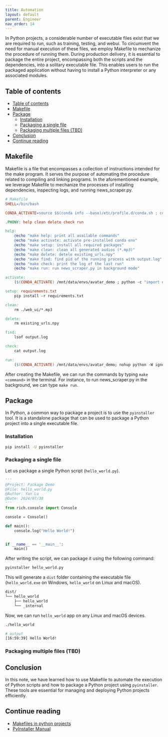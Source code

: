 ```yaml
---
title: Automation
layout: default
parent: Engineer
nav_order: 14
---
```


In Python projects, a considerable number of executable files exist that we are required to run, such as training, testing, and webui. To circumvent the need for manual execution of these files, we employ Makefile to mechanize the procedure of running them. During production delivery, it is essential to package the entire project, encompassing both the scripts and the dependencies, into a solitary executable file. This enables users to run the packaged application without having to install a Python interpreter or any associated modules.

## Table of contents
- [Table of contents](#table-of-contents)
- [Makefile](#makefile)
- [Package](#package)
	- [Installation](#installation)
	- [Packaging a single file](#packaging-a-single-file)
	- [Packaging multiple files (TBD)](#packaging-multiple-files-tbd)
- [Conclusion](#conclusion)
- [Continue reading](#continue-reading)

## Makefile
Makefile is a file that encompasses a collection of instructions intended for the make program. It serves the purpose of automating the procedure related to compiling and linking programs. In the aforementioned example, we leverage Makefile to mechanize the processes of installing dependencies, inspecting logs, and running news_scraper.py.

```makefile
# Makefile
SHELL=/bin/bash

CONDA_ACTIVATE=source $$(conda info --base)/etc/profile.d/conda.sh ; conda activate ; conda activate

.PHONY: help clean delete check run

help:
	@echo "make help: print all available commands"
	@echo "make activate: activate pre-installed conda env"
	@echo "make setup: install all required packages"
	@echo "make clean: clean all generated audios (*.mp3)"
	@echo "make delete: detele existing_urls.npy"
	@echo "make find: find pid of the running process with output.log"
	@echo "make check: print the log of the last run"
	@echo "make run: run news_scraper.py in background mode"

activate:
	($(CONDA_ACTIVATE) /mnt/data/envs/avatar_demo ; python -c "import numpy as np; print(np.__version__)")

setup: requirements.txt
	pip install -r requirements.txt

clean:
	rm ./web_ui/*.mp3

delete:
	rm existing_urls.npy

find:
	lsof output.log

check:
	cat output.log

run:
	($(CONDA_ACTIVATE) /mnt/data/envs/avatar_demo; nohup python -W ignore news_scraper.py > output.log &)
```

After creating the Makefile, we can run the commands by typing `make <command>` in the terminal. For instance, to run news_scraper.py in the background, we can type `make run`.

## Package
In Python, a common way to package a project is to use the `pyinstaller` tool. It is a standalone package that can be used to package a Python project into a single executable file.

### Installation
```bash
pip install -U pyinstaller
```

### Packaging a single file
Let us package a single Python script (`hello_world.py`).
```python
'''
@Project: Package Demo
@File: hello_world.py
@Author: Yan Lu
@Date: 2024/07/30
'''
from rich.console import Console

console = Console()

def main():
    console.log("Hello World!")


if __name__ == '__main__':
    main()
```
After writing the script, we can package it using the following command:
```bash
pyinstaller hello_world.py
```
This will generate a `dist` folder containing the executable file (`hello_world.exe` on Windows, `hello_world` on Linux and macOS).

```bash
dist/
└── hello_world
    ├── hello_world
    └── _internal
```
Now, we can run `hello_world` app on any Linux and macOS devices.

```bash
./hello_world

# output
[16:59:39] Hello World!                                                  hello_world.py:12
```

### Packaging multiple files (TBD)

## Conclusion
In this note, we have learned how to use Makefile to automate the execution of Python scripts and how to package a Python project using `pyinstaller`. These tools are essential for managing and deploying Python projects efficiently.

## Continue reading
- [Makefiles in python projects](https://krzysztofzuraw.com/blog/2016/makefiles-in-python-projects/)
- [PyInstaller Manual](https://pyinstaller.org/en/stable/)	